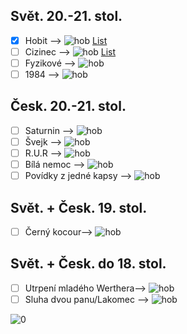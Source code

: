 ## Svět. 20.-21. stol.
- [x] Hobit   -->  ![hob](https://progress-bar.dev/322/?scale=322&suffix=/322%20stran) [List](hobit.md)
- [ ] Cizinec --> ![hob](https://progress-bar.dev/20/?scale=151&suffix=/151%20stran) [List](cizinec.md)
- [ ] Fyzikové --> ![hob](https://progress-bar.dev/0/?scale=88&suffix=/88%20stran)
- [ ] 1984 --> ![hob](https://progress-bar.dev/0/?scale=316&suffix=/316%20stran)

## Česk. 20.-21. stol.
- [ ] Saturnin --> ![hob](https://progress-bar.dev/0/?scale=256&suffix=/256%20stran)
- [ ] Švejk --> ![hob](https://progress-bar.dev/0/?scale=393&suffix=/393%20stran)
- [ ] R.U.R --> ![hob](https://progress-bar.dev/0/?scale=114&suffix=/114%20stran)
- [ ] Bílá nemoc --> ![hob](https://progress-bar.dev/0/?scale=128&suffix=/128%20stran)
- [ ] Povídky z jedné kapsy --> ![hob](https://progress-bar.dev/0/?scale=393&suffix=/393%20stran)

## Svět. + Česk. 19. stol.
- [ ] Černý kocour--> ![hob](https://progress-bar.dev/0/?scale=393&suffix=/393%20stran)

## Svět. + Česk. do 18. stol.
- [ ] Utrpení mladého Werthera--> ![hob](https://progress-bar.dev/0/?scale=393&suffix=/393%20stran)
- [ ] Sluha dvou panu/Lakomec --> ![hob](https://progress-bar.dev/0/?scale=393&suffix=/393%20stran)

![0](https://progress-bar.dev/1/?scale=20&suffix=/20%20knih)
